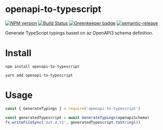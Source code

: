 # openapi-to-typescript

[![NPM version](https://img.shields.io/npm/v/openapi-to-typescript.svg)](https://www.npmjs.com/package/openapi-to-typescript)
[![Build Status](https://travis-ci.com/ifroz/openapi-to-typescript.svg?branch=master)](https://travis-ci.com/ifroz/openapi-to-typescript) 
[![Greenkeeper badge](https://badges.greenkeeper.io/ifroz/openapi-to-typescript.svg)](https://greenkeeper.io/)
[![semantic-release](https://img.shields.io/badge/%20%20%F0%9F%93%A6%F0%9F%9A%80-semantic--release-e10079.svg)](https://github.com/semantic-release/semantic-release)

Generate TypeScript typings based on az OpenAPI3 schema definition.

# Install

`npm install openapi-to-typescript`

`yarn add openapi-to-typescript`

# Usage

```javascript
const { GenerateTypings } = require('openapi-to-typescript')

const generatedTypescript = await GenerateTypings(openapiSchema)
fs.writeFileSync('out.d.ts', generatedTypescript.toString())

```